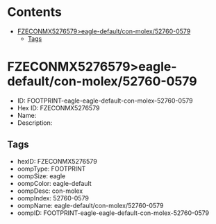 



Contents
========

* [FZECONMX5276579>eagle-default/con-molex/52760-0579](#fzeconmx5276579eagle-defaultcon-molex52760-0579)
	* [Tags](#tags)

# FZECONMX5276579>eagle-default/con-molex/52760-0579

- ID: FOOTPRINT-eagle-eagle-default-con-molex-52760-0579
- Hex ID: FZECONMX5276579
- Name: 
- Description: 

## Tags

- hexID: FZECONMX5276579
- oompType: FOOTPRINT
- oompSize: eagle
- oompColor: eagle-default
- oompDesc: con-molex
- oompIndex: 52760-0579
- oompName: eagle-default/con-molex/52760-0579
- oompID: FOOTPRINT-eagle-eagle-default-con-molex-52760-0579
